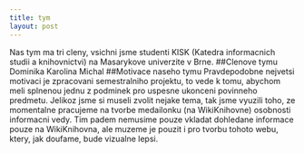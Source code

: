 ```yaml
---
title: tym
layout: post
---
```

Nas tym ma tri cleny, vsichni jsme studenti KISK (Katedra informacnich studii a knihovnictvi) na Masarykove univerzite v Brne.
##Clenove tymu
Dominika
Karolina
Michal
##Motivace naseho tymu
Pravdepodobne nejvetsi motivaci je zpracovani semestralniho projektu, to vede k tomu, abychom meli splnenou jednu z podminek pro uspesne ukonceni povinneho predmetu. Jelikoz jsme si museli zvolit nejake tema, tak jsme vyuzili toho, ze momentalne pracujeme na tvorbe medailonku (na WikiKnihovne) osobnosti informacni vedy. Tim padem nemusime pouze vkladat dohledane informace pouze na WikiKnihovna, ale muzeme je pouzit i pro tvorbu tohoto webu, ktery, jak doufame, bude vizualne lepsi. 

